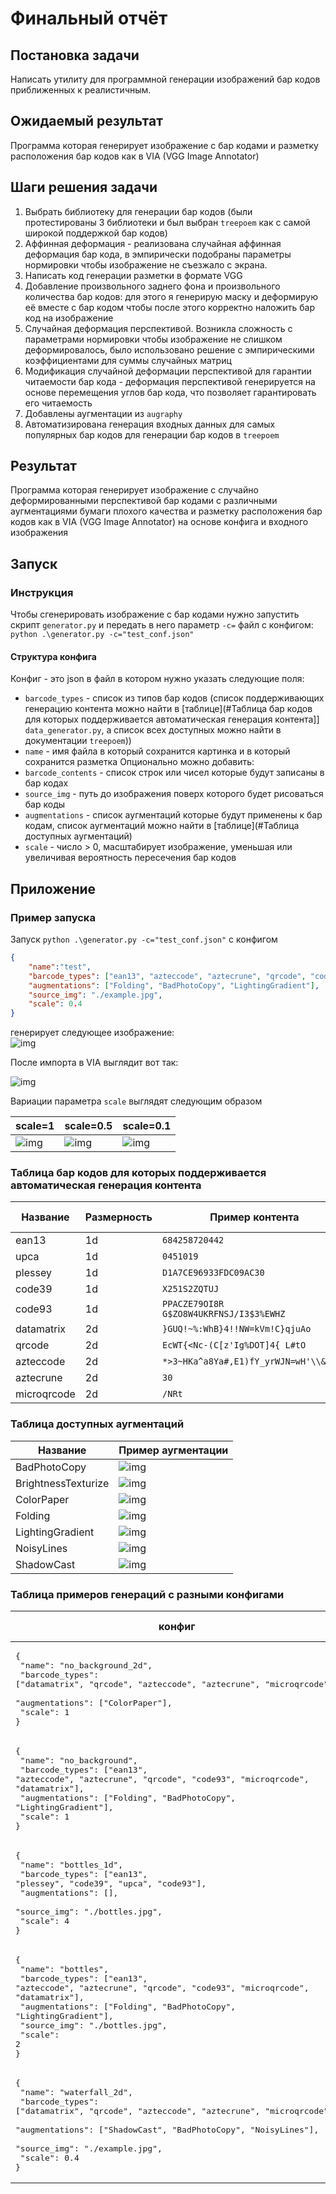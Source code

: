 # Финальный отчёт

## Постановка задачи
Написать утилиту для программной генерации изображений бар кодов приближенных к реалистичным.

## Ожидаемый результат
Программа которая генерирует изображение c бар кодами и разметку расположения бар кодов как в VIA (VGG Image Annotator)

## Шаги решения задачи
1. Выбрать библиотеку для генерации бар кодов (были протестированы 3 библиотеки и был выбран `treepoem` как с самой широкой поддержкой бар кодов)
2. Аффинная деформация - реализована случайная аффинная деформация бар кода, в эмпирически подобраны параметры нормировки чтобы изображение не съезжало с экрана.
3. Написать код генерации разметки в формате VGG
4. Добавление произвольного заднего фона и произвольного количества бар кодов: для этого я генерирую маску и деформирую её вместе с бар кодом чтобы после этого корректно наложить бар код на изображение
5. Случайная деформация перспективой. Возникла сложность с параметрами нормировки чтобы изображение не слишком деформировалось, было использовано решение с эмпирическими коэффициентами для суммы случайных матриц
6. Модификация случайной деформации перспективой для гарантии читаемости бар кода - деформация перспективой генерируется на основе перемещения углов бар кода, что позволяет гарантировать его читаемость
7. Добавлены аугментации из `augraphy`
8. Автоматизирована генерация входных данных для самых популярных бар кодов для генерации бар кодов в `treepoem`

## Результат
Программа которая генерирует изображение c случайно деформированными перспективой бар кодами с различными аугментациями бумаги плохого качества и разметку расположения бар кодов как в VIA (VGG Image Annotator) на основе конфига и входного изображения

## Запуск
### Инструкция
Чтобы сгенерировать изображение с  бар кодами нужно запустить скрипт `generator.py` и передать в него параметр `-с=` файл с конфигом:
`python .\generator.py -c="test_conf.json"`

#### Структура конфига
Конфиг - это json в файл в котором нужно указать следующие поля:
- `barcode_types` - список из типов бар кодов (список поддерживающих генерацию контента можно найти в [таблице](#Таблица бар кодов для которых поддерживается автоматическая генерация контента]] `data_generator.py`, а список всех доступных можно найти в документации `treepoem`))
- `name` - имя файла в который сохранится картинка и в который сохранится разметка
Опционально можно добавить:
- `barcode_contents` - список строк или чисел которые будут записаны в бар кодах
- `source_img` - путь до изображения поверх которого будет рисоваться бар коды
- `augmentations` - список аугментаций которые будут применены к бар кодам, список аугментаций можно найти в [таблице](#Таблица доступных аугментаций)
- `scale` - число > 0, масштабирует изображение, уменьшая или увеличивая вероятность пересечения бар кодов
## Приложение
### Пример запуска
Запуск `python .\generator.py -c="test_conf.json"` с конфигом
```json
{
	"name":"test",
	"barcode_types": ["ean13", "azteccode", "aztecrune", "qrcode", "code93", "microqrcode", "datamatrix"],
	"augmentations": ["Folding", "BadPhotoCopy", "LightingGradient"],
	"source_img": "./example.jpg",
	"scale": 0.4
}
```
генерирует следующее изображение:  
![img](generation_examples/generation.jpg)

После импорта в VIA выглядит вот так:  

![img](generation_examples/exported_to_VIA.png)

Вариации параметра `scale` выглядят следующим образом

| scale=1                                                                                                                                                 | scale=0.5                                                                                                                                              | scale=0.1                                                                                                                                              |
| ------------------------------------------------------------------------------------------------------------------------------------------------------- | ------------------------------------------------------------------------------------------------------------------------------------------------------ | ------------------------------------------------------------------------------------------------------------------------------------------------------ |
| <img src="generation_examples/high_scale.jpg" alt="img" style="max-width: 200px; height:auto;"> | <img src="generation_examples/mid_scale.jpg" alt="img" style="max-width: 200px; height:auto;"> | <img src="generation_examples/low_scale.jpg" alt="img" style="max-width: 200px; height:auto;"> |
### Таблица бар кодов для которых поддерживается автоматическая генерация контента

| Название    | Размерность | Пример контента                         | Пример генерации                          |
| ----------- | ----------- | --------------------------------------- | ----------------------------------------- |
| ean13       | 1d          | `684258720442`                          | ![img](bar_code_examples/ean13.jpg)       |
| upca        | 1d          | `0451019`                               | ![img](bar_code_examples/upca.jpg)        |
| plessey     | 1d          | `D1A7CE96933FDC09AC30`                  | ![img](bar_code_examples/plessey.jpg)     |
| code39      | 1d          | `X251S2ZQTUJ`                           | ![img](bar_code_examples/code39.jpg)      |
| code93      | 1d          | `PPACZE79OI8R G$ZO8W4UKRFNSJ/I3$3%EWHZ` | ![img](bar_code_examples/code93.jpg)      |
| datamatrix  | 2d          | `}GUQ!~%:WhB}4!!NW=kVm!C}qjuAo`         | ![img](bar_code_examples/datamatrix.jpg)  |
| qrcode      | 2d          | `EcWT{<Nc-(C[z'Ig%DOT]4{ L#tO`          | ![img](bar_code_examples/qrcode.jpg)      |
| azteccode   | 2d          | `*>3~HKa^a8Ya#,E1)fY_yrWJN=wH'\\&Cv3F`  | ![img](bar_code_examples/azteccode.jpg)   |
| aztecrune   | 2d          | `30`                                    | ![img](bar_code_examples/aztecrune.jpg)   |
| microqrcode | 2d          | `/NRt`                                  | ![img](bar_code_examples/microqrcode.jpg) |
### Таблица доступных аугментаций

| Название            | Пример аугментации                                                                                          |
| ------------------- | ----------------------------------------------------------------------------------------------------------- |
| BadPhotoCopy        | <img src="augmentations_examples/BadPhotoCopy.jpg" alt="img" style="max-width: 200px; height:auto;">        |
| BrightnessTexturize | <img src="augmentations_examples/BrightnessTexturize.jpg" alt="img" style="max-width: 200px; height:auto;"> |
| ColorPaper          | <img src="augmentations_examples/ColorPaper.jpg" alt="img" style="max-width: 200px; height:auto;">          |
| Folding             | <img src="augmentations_examples/Folding.jpg" alt="img" style="max-width: 200px; height:auto;">             |
| LightingGradient    | <img src="augmentations_examples/LightingGradient.jpg" alt="img" style="max-width: 200px; height:auto;">    |
| NoisyLines          | <img src="augmentations_examples/NoisyLines.jpg" alt="img" style="max-width: 200px; height:auto;">          |
| ShadowCast          | <img src="augmentations_examples/ShadowCast.jpg" alt="img" style="max-width: 200px; height:auto;">          |
### Таблица примеров генераций с разными конфигами
| конфиг                                                                                                                                                                                                                                                                      | результат генерации                                                                                   |
| --------------------------------------------------------------------------------------------------------------------------------------------------------------------------------------------------------------------------------------------------------------------------- | ----------------------------------------------------------------------------------------------------- |
| <pre>{<br>	"name": "no_background_2d",<br>	"barcode_types": ["datamatrix", "qrcode", "azteccode", "aztecrune", "microqrcode"],<br>	"augmentations": ["ColorPaper"],<br>	"scale": 1<br>}</pre>                                                                               | <img src="generation_examples/no_background_2d.jpg" alt="img" style="max-width: 200px; height:auto;"> |
| <pre>{<br>	"name": "no_background",<br>	"barcode_types": ["ean13", "azteccode", "aztecrune", "qrcode", "code93", "microqrcode", "datamatrix"],<br>	"augmentations": ["Folding", "BadPhotoCopy", "LightingGradient"],<br>	"scale": 1<br>}</pre>                              | <img src="generation_examples/no_background.jpg" alt="img" style="max-width: 200px; height:auto;">    |
| <pre>{<br>	"name": "bottles_1d",<br>	"barcode_types": ["ean13", "plessey", "code39", "upca", "code93"],<br>	"augmentations": [],<br>	"source_img": "./bottles.jpg",<br>	"scale": 4<br>}</pre>                                                                               | <img src="generation_examples/bottles_1d.jpg" alt="img" style="max-width: 200px; height:auto;">       |
| <pre>{<br>	"name": "bottles",<br>	"barcode_types": ["ean13", "azteccode", "aztecrune", "qrcode", "code93", "microqrcode", "datamatrix"],<br>	"augmentations": ["Folding", "BadPhotoCopy", "LightingGradient"],<br>	"source_img": "./bottles.jpg",<br>	"scale": 2<br>}</pre> | <img src="generation_examples/bottles.jpg" alt="img" style="max-width: 200px; height:auto;">          |
| <pre>{<br>	"name": "waterfall_2d",<br>	"barcode_types": ["datamatrix", "qrcode", "azteccode", "aztecrune", "microqrcode"],<br>	"augmentations": ["ShadowCast", "BadPhotoCopy", "NoisyLines"],<br>	"source_img": "./example.jpg",<br>	"scale": 0.4<br>}</pre>                | <img src="generation_examples/waterfall_2d.jpg" alt="img" style="max-width: 200px; height:auto;">     |